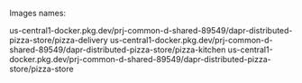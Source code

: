 Images names:

us-central1-docker.pkg.dev/prj-common-d-shared-89549/dapr-distributed-pizza-store/pizza-delivery
us-central1-docker.pkg.dev/prj-common-d-shared-89549/dapr-distributed-pizza-store/pizza-kitchen
us-central1-docker.pkg.dev/prj-common-d-shared-89549/dapr-distributed-pizza-store/pizza-store